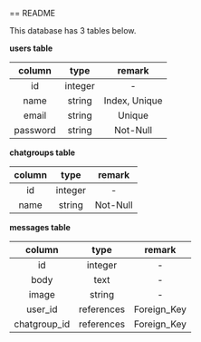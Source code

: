 == README

This database has 3 tables below.

**users table**

|column|type|remark|
|:---:|:---:|:---:|
|id|integer|-|
|name|string|Index, Unique|
|email|string|Unique|
|password|string|Not-Null|

**chatgroups table**

|column|type|remark|
|:---:|:---:|:---:|
|id|integer|-|
|name|string|Not-Null|


**messages table**

|column|type|remark|
|:---:|:---:|:---:|
|id|integer|-|
|body|text|-|
|image|string|-|
|user_id|references|Foreign_Key|
|chatgroup_id|references|Foreign_Key|
